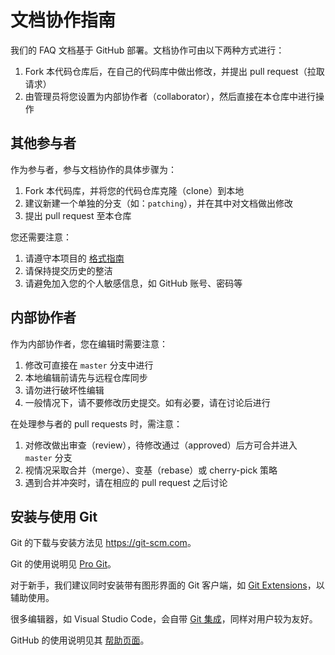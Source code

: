 # 文档协作指南

我们的 FAQ 文档基于 GitHub 部署。文档协作可由以下两种方式进行：

1. Fork 本代码仓库后，在自己的代码库中做出修改，并提出 pull request（拉取请求）
1. 由管理员将您设置为内部协作者（collaborator），然后直接在本仓库中进行操作

## 其他参与者

作为参与者，参与文档协作的具体步骤为：

1. Fork 本代码库，并将您的代码仓库克隆（clone）到本地
1. 建议新建一个单独的分支（如：`patching`），并在其中对文档做出修改
1. 提出 pull request 至本仓库

您还需要注意：

1. 请遵守本项目的 [格式指南](STYLE_GUIDE.md)
1. 请保持提交历史的整洁
1. 请避免加入您的个人敏感信息，如 GitHub 账号、密码等

## 内部协作者

作为内部协作者，您在编辑时需要注意：

1. 修改可直接在 `master` 分支中进行
1. 本地编辑前请先与远程仓库同步
1. 请勿进行破坏性编辑
1. 一般情况下，请不要修改历史提交。如有必要，请在讨论后进行

在处理参与者的 pull requests 时，需注意：

1. 对修改做出审查（review），待修改通过（approved）后方可合并进入 `master` 分支
1. 视情况采取合并（merge）、变基（rebase）或 cherry-pick 策略
1. 遇到合并冲突时，请在相应的 pull request 之后讨论

## 安装与使用 Git

Git 的下载与安装方法见 <https://git-scm.com>。

Git 的使用说明见 [Pro Git](https://git-scm.com/book/zh/v2)。

对于新手，我们建议同时安装带有图形界面的 Git 客户端，如 [Git Extensions](https://gitextensions.github.io)，以辅助使用。

很多编辑器，如 Visual Studio Code，会自带 [Git 集成](https://code.visualstudio.com/Docs/editor/versioncontrol)，同样对用户较为友好。

GitHub 的使用说明见其 [帮助页面](https://help.github.com/)。
